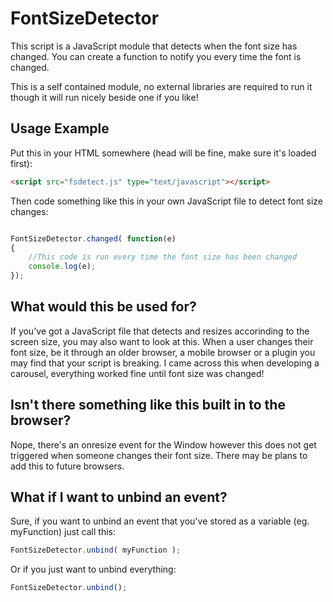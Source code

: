 # FontSizeDetector

This script is a JavaScript module that detects when the font size has changed. You can create a function to notify you every time the font is changed.

This is a self contained module, no external libraries are required to run it though it will run nicely beside one if you like!

## Usage Example

Put this in your HTML somewhere (head will be fine, make sure it's loaded first):

```html
<script src="fsdetect.js" type="text/javascript"></script>
```

Then code something like this in your own JavaScript file to detect font size changes:

```javascript

FontSizeDetector.changed( function(e)
{
    //This code is run every time the font size has been changed
    console.log(e);
});

```

## What would this be used for?

If you've got a JavaScript file that detects and resizes accorinding to the screen size, you may also want to look at this. When a user changes their font size, be it through an older browser, a mobile browser or a plugin you may find that your script is breaking. I came across this when developing a carousel, everything worked fine until font size was changed!

## Isn't there something like this built in to the browser?

Nope, there's an onresize event for the Window however this does not get triggered when someone changes their font size. There may be plans to add this to future browsers.

## What if I want to unbind an event?

Sure, if you want to unbind an event that you've stored as a variable (eg. myFunction) just call this:

```javascript
FontSizeDetector.unbind( myFunction );
```

Or if you just want to unbind everything:

```javascript
FontSizeDetector.unbind();
```
